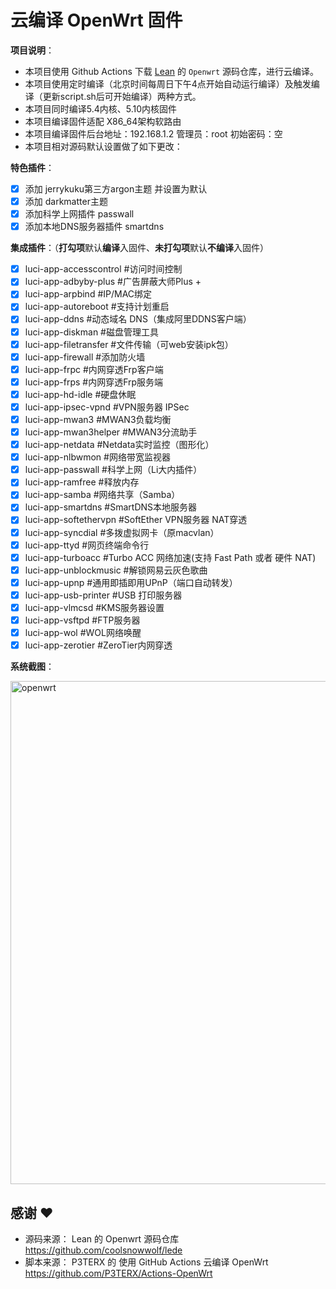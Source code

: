 # 云编译 OpenWrt 固件

**项目说明**：
- 本项目使用 Github Actions 下载 [Lean](https://github.com/coolsnowwolf/lede) 的 `Openwrt` 源码仓库，进行云编译。
- 本项目使用定时编译（北京时间每周日下午4点开始自动运行编译）及触发编译（更新script.sh后可开始编译）两种方式。
- 本项目同时编译5.4内核、5.10内核固件
- 本项目编译固件适配 X86_64架构软路由
- 本项目编译固件后台地址：192.168.1.2 管理员：root  初始密码：空
- 本项目相对源码默认设置做了如下更改：

**特色插件**：
  - [x] 添加 jerrykuku第三方argon主题 并设置为默认
  - [x] 添加 darkmatter主题
  - [x] 添加科学上网插件 passwall
  - [x] 添加本地DNS服务器插件  smartdns
  
**集成插件**：（**打勾项**默认**编译**入固件、**未打勾项**默认**不编译**入固件）
  - [x] luci-app-accesscontrol  #访问时间控制
  - [x] luci-app-adbyby-plus  #广告屏蔽大师Plus +
  - [x] luci-app-arpbind  #IP/MAC绑定
  - [x] luci-app-autoreboot  #支持计划重启
  - [x] luci-app-ddns   #动态域名 DNS（集成阿里DDNS客户端）
  - [x] luci-app-diskman   #磁盘管理工具
  - [x] luci-app-filetransfer  #文件传输（可web安装ipk包）
  - [x] luci-app-firewall   #添加防火墙
  - [x] luci-app-frpc   #内网穿透Frp客户端
  - [x] luci-app-frps   #内网穿透Frp服务端
  - [x] luci-app-hd-idle  #硬盘休眠
  - [x] luci-app-ipsec-vpnd  #VPN服务器 IPSec
  - [x] luci-app-mwan3   #MWAN3负载均衡
  - [x] luci-app-mwan3helper   #MWAN3分流助手
  - [x] luci-app-netdata  #Netdata实时监控（图形化）
  - [x] luci-app-nlbwmon   #网络带宽监视器
  - [x] luci-app-passwall  #科学上网（Li大内插件）
  - [x] luci-app-ramfree  #释放内存
  - [x] luci-app-samba   #网络共享（Samba）
  - [x] luci-app-smartdns  #SmartDNS本地服务器
  - [x] luci-app-softethervpn  #SoftEther VPN服务器  NAT穿透
  - [x] luci-app-syncdial  #多拨虚拟网卡（原macvlan）
  - [x] luci-app-ttyd   #网页终端命令行
  - [x] luci-app-turboacc   #Turbo ACC 网络加速(支持 Fast Path 或者 硬件 NAT) 
  - [x] luci-app-unblockmusic  #解锁网易云灰色歌曲
  - [x] luci-app-upnp   #通用即插即用UPnP（端口自动转发）
  - [x] luci-app-usb-printer  #USB 打印服务器
  - [x] luci-app-vlmcsd  #KMS服务器设置
  - [x] luci-app-vsftpd  #FTP服务器
  - [x] luci-app-wol   #WOL网络唤醒
  - [x] luci-app-zerotier  #ZeroTier内网穿透

**系统截图**：

<img width="805" alt="openwrt" src="https://user-images.githubusercontent.com/59355325/143574001-02a80f54-a188-460e-83d1-6f08428ba57e.png">

## 感谢 ❤️
- 源码来源： Lean 的 Openwrt 源码仓库 https://github.com/coolsnowwolf/lede
- 脚本来源： P3TERX 的 使用 GitHub Actions 云编译 OpenWrt https://github.com/P3TERX/Actions-OpenWrt
